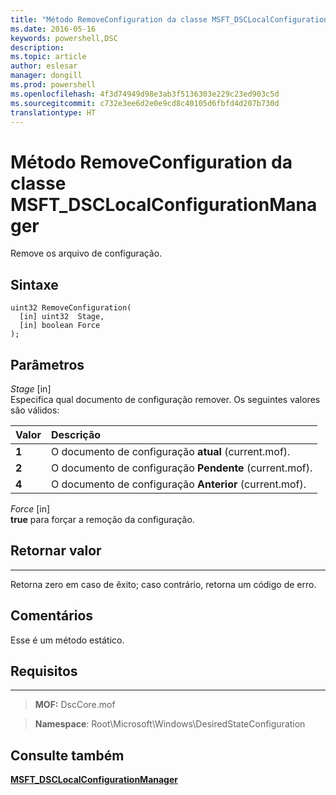 ```yaml
---
title: "Método RemoveConfiguration da classe MSFT_DSCLocalConfigurationManager"
ms.date: 2016-05-16
keywords: powershell,DSC
description: 
ms.topic: article
author: eslesar
manager: dongill
ms.prod: powershell
ms.openlocfilehash: 4f3d74949d98e3ab3f5136303e229c23ed903c5d
ms.sourcegitcommit: c732e3ee6d2e0e9cd8c40105d6fbfd4d207b730d
translationtype: HT
---
```

# <a name="removeconfiguration-method-of-the-msftdsclocalconfigurationmanager-class"></a>Método RemoveConfiguration da classe MSFT_DSCLocalConfigurationManager

Remove os arquivo de configuração.

<a name="syntax"></a>Sintaxe
------

```mof
uint32 RemoveConfiguration(
  [in] uint32  Stage,
  [in] boolean Force
);
```

<a name="parameters"></a>Parâmetros
----------

*Stage* \[in\]  
Especifica qual documento de configuração remover. Os seguintes valores são válidos:

|Valor |Descrição |
|:--- |:---|
|**1** | O documento de configuração **atual** (current.mof). |
|**2** | O documento de configuração **Pendente** (current.mof).  |
|**4** | O documento de configuração **Anterior** (current.mof). |

*Force* \[in\]  
**true** para forçar a remoção da configuração.

## <a name="return-value"></a>Retornar valor
------------

Retorna zero em caso de êxito; caso contrário, retorna um código de erro.

## <a name="remarks"></a>Comentários

Esse é um método estático.

## <a name="requirements"></a>Requisitos
------------
>**MOF:** DscCore.mof

>**Namespace**: Root\Microsoft\Windows\DesiredStateConfiguration


## <a name="see-also"></a>Consulte também


[**MSFT_DSCLocalConfigurationManager**](msft-dsclocalconfigurationmanager.md)


 

 



